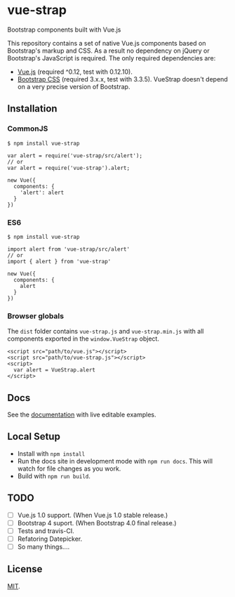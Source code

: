 # vue-strap
Bootstrap components built with Vue.js

This repository contains a set of native Vue.js components based on Bootstrap's markup and CSS. As a result no dependency on jQuery or Bootstrap's JavaScript is required. The only required dependencies are:

* [Vue.js](http://vuejs.org/) (required ^0.12, test with 0.12.10).
* [Bootstrap CSS](http://getbootstrap.com/) (required 3.x.x, test with 3.3.5). VueStrap doesn't depend on a very precise version of Bootstrap. 

## Installation
### CommonJS
```
$ npm install vue-strap

var alert = require('vue-strap/src/alert');
// or
var alert = require('vue-strap').alert;

new Vue({
  components: {
    'alert': alert
  }
})
```

### ES6
```
$ npm install vue-strap

import alert from 'vue-strap/src/alert'
// or
import { alert } from 'vue-strap'

new Vue({
  components: {
    alert
  }
})
```

### Browser globals
The `dist` folder contains `vue-strap.js` and `vue-strap.min.js` with all components exported in the <code>window.VueStrap</code> object.

```
<script src="path/to/vue.js"></script>
<script src="path/to/vue-strap.js"></script>
<script>
  var alert = VueStrap.alert
</script>
```

## Docs
See the [documentation](http://yuche.github.io/vue-strap/) with live editable examples.

## Local Setup
* Install with `npm install`
* Run the docs site in development mode with `npm run docs`. This will watch for file changes as you work. 
* Build with `npm run build`.

## TODO
- [ ] Vue.js 1.0 support. (When Vue.js 1.0 stable release.)
- [ ] Bootstrap 4 suport. (When Bootstrap 4.0 final release.)
- [ ] Tests and travis-CI.
- [ ] Refatoring Datepicker.
- [ ] So many things....

## License
[MIT]().

